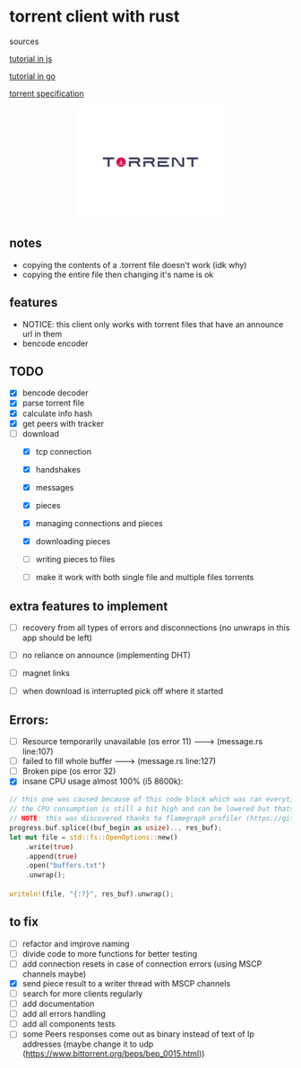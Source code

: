 # torrent client with rust

sources

[tutorial in js](https://allenkim67.github.io/programming/2016/05/04/how-to-make-your-own-bittorrent-client.html)

[tutorial in go](https://blog.jse.li/posts/torrent/)

[torrent specification](https://wiki.theory.org/BitTorrentSpecification#piece:_.3Clen.3D0009.2BX.3E.3Cid.3D7.3E.3Cindex.3E.3Cbegin.3E.3Cblock.3E)

<div align='center' style>
    <img height='200' src='./logos/logo.svg'>
</div>


## notes
- copying the contents of a .torrent file doesn't work (idk why)
- copying the entire file then changing it's name is ok


## features
- NOTICE: this client only works with torrent files that have an announce url in them
- bencode encoder














## TODO
- [x] bencode decoder
- [x] parse torrent file
- [x] calculate info hash
- [x] get peers with tracker
- [ ] download
    - [x] tcp connection
    - [x] handshakes
    - [x] messages
    - [x] pieces
    - [x] managing connections and pieces
    - [x] downloading pieces
    - [ ] writing pieces to files
    - [ ] make it work with both single file and multiple files torrents


## extra features to implement
- [ ] recovery from all types of errors and disconnections (no unwraps in this app should be left)
- [ ] no reliance on announce (implementing DHT)
- [ ] magnet links
- [ ] when download is interrupted pick off where it started 


## Errors:
- [ ] Resource temporarily unavailable (os error 11) ---> (message.rs line:107)
- [ ] failed to fill whole buffer ---> (message.rs line:127)
- [ ] Broken pipe (os error 32)
- [x] insane CPU usage almost 100% (i5 8600k):
```rust
// this one was caused because of this code block which was ran everytime we receieved a PIECE message from a peer
// the CPU consumption is still a bit high and can be lowered but thats not a priority right now
// NOTE: this was discovered thanks to flamegraph profiler (https://github.com/flamegraph-rs/flamegraph)
progress.buf.splice((buf_begin as usize).., res_buf);
let mut file = std::fs::OpenOptions::new()
    .write(true)
    .append(true)
    .open("buffers.txt")
    .unwrap();

writeln!(file, "{:?}", res_buf).unwrap();
```

## to fix
- [ ] refactor and improve naming 
- [ ] divide code to more functions for better testing
- [ ] add connection resets in case of connection errors (using MSCP channels maybe)
- [x] send piece result to a writer thread with MSCP channels
- [ ] search for more clients regularly
- [ ] add documentation
- [ ] add all errors handling
- [ ] add all components tests
- [ ] some Peers responses come out as binary instead of text of Ip addresses (maybe change it to udp (https://www.bittorrent.org/beps/bep_0015.html))